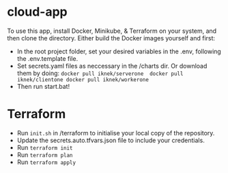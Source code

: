 # cloud-app

To use this app, install Docker, Minikube, & Terraform on your system, and then clone the directory. Either build the Docker images yourself and first:
- In the root project folder, set your desired variables in the .env, following the .env.template file.
- Set secrets.yaml files as neccessary in the /charts dir. 
Or download them by doing:
`
docker pull iknek/serverone 
docker pull iknek/clientone
docker pull iknek/workerone
` 
- Then run start.bat!

# Terraform
- Run `init.sh` in /terraform to initialise your local copy of the repository.
- Update the secrets.auto.tfvars.json file to include your credentials.
- Run `terraform init`
- Run `terraform plan`
- Run `terraform apply`